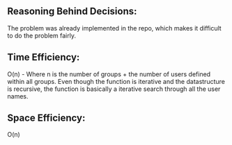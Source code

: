 
## Reasoning Behind Decisions:
The problem was already implemented in the repo, which makes it difficult to do the problem fairly. 

## Time Efficiency:
O(n) - Where n is the number of groups + the number of users defined within all groups. Even though the function is iterative and the datastructure is recursive, the function is basically a iterative search through all the user names.

## Space Efficiency:
O(n)